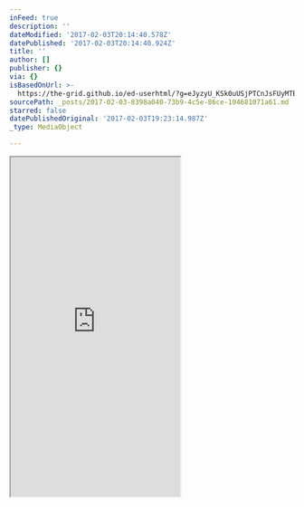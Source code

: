 ```yaml
---
inFeed: true
description: ''
dateModified: '2017-02-03T20:14:40.578Z'
datePublished: '2017-02-03T20:14:40.924Z'
title: ''
author: []
publisher: {}
via: {}
isBasedOnUrl: >-
  https://the-grid.github.io/ed-userhtml/?g=eJyzyU_KSk0uUSjPTCnJsFUyMTBQUshIzUzPKLFVMgWyUxJLEm2VkvLzs3MTi7L1isvTlOxs9CGa7ABjiBP1
sourcePath: _posts/2017-02-03-8398a040-73b9-4c5e-86ce-104681071a61.md
starred: false
datePublishedOriginal: '2017-02-03T19:23:14.987Z'
_type: MediaObject

---
```

<iframe src="https://the-grid.github.io/ed-userhtml/?g=eJwlzTEOwyAMQNGrIEtdYzp0aBWy9SAuuDEVCASOSG_fKJ3-2_5cXh_2akYMKg6u1l7ACMdV1MHN2rqDCaTkQFRrfyA2GmvUyZeMo6Q3-2DvpzJT3xpjpq7cUGui79HnTrkmnkRzgmXG_3D5AbudKj8" height="600" style=""></iframe>